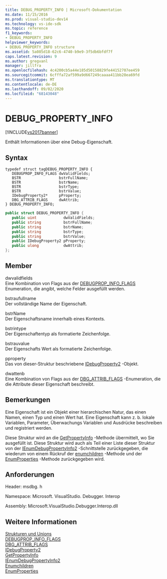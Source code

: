 ```yaml
---
title: DEBUG_PROPERTY_INFO | Microsoft-Dokumentation
ms.date: 11/15/2016
ms.prod: visual-studio-dev14
ms.technology: vs-ide-sdk
ms.topic: reference
f1_keywords:
- DEBUG_PROPERTY_INFO
helpviewer_keywords:
- DEBUG_PROPERTY_INFO structure
ms.assetid: 5a085d18-62c6-4740-b9e9-3f5db6bfdf7f
caps.latest.revision: 9
ms.author: gregvanl
manager: jillfra
ms.openlocfilehash: 4c4200cb5a44e185d50158829fe44152707ee459
ms.sourcegitcommit: 6cfffa72af599a9d667249caaaa411bb28ea69fd
ms.translationtype: MT
ms.contentlocale: de-DE
ms.lasthandoff: 09/02/2020
ms.locfileid: "68143048"
---
```

# <a name="debug_property_info"></a>DEBUG_PROPERTY_INFO
[!INCLUDE[vs2017banner](../../../includes/vs2017banner.md)]

Enthält Informationen über eine Debug-Eigenschaft.  
  
## <a name="syntax"></a>Syntax  
  
```cpp#  
typedef struct tagDEBUG_PROPERTY_INFO {   
   DEBUGPROP_INFO_FLAGS dwValidFields;  
   BSTR                 bstrFullName;  
   BSTR                 bstrName;  
   BSTR                 bstrType;  
   BSTR                 bstrValue;  
   IDebugProperty2*     pProperty;  
   DBG_ATTRIB_FLAGS     dwAttrib;  
} DEBUG_PROPERTY_INFO;  
```  
  
```csharp  
public struct DEBUG_PROPERTY_INFO {   
   public uint            dwValidFields;  
   public string          bstrFullName;  
   public string          bstrName;  
   public string          bstrType;  
   public string          bstrValue;  
   public IDebugProperty2 pProperty;  
   public ulong           dwAttrib;  
};  
```  
  
## <a name="members"></a>Member  
 dwvalidfields  
 Eine Kombination von Flags aus der [DEBUGPROP_INFO_FLAGS](../../../extensibility/debugger/reference/debugprop-info-flags.md) Enumeration, die angibt, welche Felder ausgefüllt werden.  
  
 bstraufullname  
 Der vollständige Name der Eigenschaft.  
  
 bstrName  
 Der Eigenschaftsname innerhalb eines Kontexts.  
  
 bstrintype  
 Der Eigenschaftentyp als formatierte Zeichenfolge.  
  
 bstrauvalue  
 Der Eigenschafts Wert als formatierte Zeichenfolge.  
  
 pproperty  
 Das von dieser-Struktur beschriebene [IDebugProperty2](../../../extensibility/debugger/reference/idebugproperty2.md) -Objekt.  
  
 dwattenb  
 Eine Kombination von Flags aus der [DBG_ATTRIB_FLAGS](../../../extensibility/debugger/reference/dbg-attrib-flags.md) -Enumeration, die die Attribute dieser Eigenschaft beschreibt.  
  
## <a name="remarks"></a>Bemerkungen  
 Eine Eigenschaft ist ein Objekt einer hierarchischen Natur, das einen Namen, einen Typ und einen Wert hat. Eine Eigenschaft kann z. b. lokale Variablen, Parameter, Überwachungs Variablen und Ausdrücke beschreiben und registriert werden.  
  
 Diese Struktur wird an die [GetPropertyInfo](../../../extensibility/debugger/reference/idebugproperty2-getpropertyinfo.md) -Methode übermittelt, wo Sie ausgefüllt ist. Diese Struktur wird auch als Teil einer Liste dieser Struktur von der [IEnumDebugPropertyInfo2](../../../extensibility/debugger/reference/ienumdebugpropertyinfo2.md) -Schnittstelle zurückgegeben, die wiederum von einem Rückruf der [enumchildren](../../../extensibility/debugger/reference/idebugproperty2-enumchildren.md) -Methode und der [EnumProperties](../../../extensibility/debugger/reference/idebugstackframe2-enumproperties.md) -Methode zurückgegeben wird.  
  
## <a name="requirements"></a>Anforderungen  
 Header: msdbg. h  
  
 Namespace: Microsoft. VisualStudio. Debugger. Interop  
  
 Assembly: Microsoft.VisualStudio.Debugger.Interop.dll  
  
## <a name="see-also"></a>Weitere Informationen  
 [Strukturen und Unions](../../../extensibility/debugger/reference/structures-and-unions.md)   
 [DEBUGPROP_INFO_FLAGS](../../../extensibility/debugger/reference/debugprop-info-flags.md)   
 [DBG_ATTRIB_FLAGS](../../../extensibility/debugger/reference/dbg-attrib-flags.md)   
 [IDebugProperty2](../../../extensibility/debugger/reference/idebugproperty2.md)   
 [GetPropertyInfo](../../../extensibility/debugger/reference/idebugproperty2-getpropertyinfo.md)   
 [IEnumDebugPropertyInfo2](../../../extensibility/debugger/reference/ienumdebugpropertyinfo2.md)   
 [Enumchildren](../../../extensibility/debugger/reference/idebugproperty2-enumchildren.md)   
 [EnumProperties](../../../extensibility/debugger/reference/idebugstackframe2-enumproperties.md)
